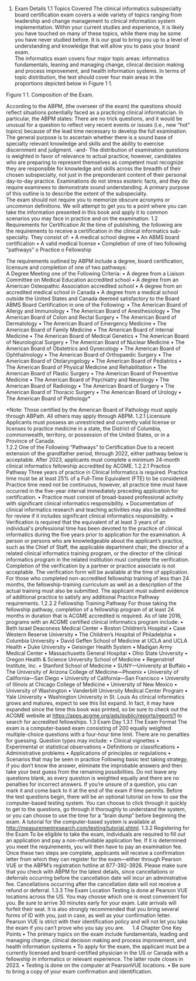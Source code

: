 1.	Exam Details
1.1	Topics Covered
The clinical informatics subspecialty board certification exam covers a wide variety of topics ranging from leadership and change management to clinical information system implementation. Within your current studies and experience, it is likely you have touched on many of these topics, while there may be some you have never studied before. It is our goal to bring you up to a level of understanding and knowledge that will allow you to pass your board exam.  
The informatics exam covers four major topic areas: informatics fundamentals, leaning and managing change, clinical decision making and process improvement, and health information systems. In terms of topic distribution, the test should cover four main areas in the proportions depicted below in Figure 1 1. 
 
Figure 1 1. Composition of the Exam.

According to the ABPM, (the overseer of the exam) the questions should reflect situations potentially faced as a practicing clinical informatician. In particular, the ABPM states: 
There are no trick questions, and it would be unusual for a question to reflect very recent events or issues (i.e., new “hot” topics) because of the lead time necessary to develop the full examination. The general purpose is to ascertain whether there is a sound base of specialty relevant knowledge and skills and the ability to exercise discernment and judgment.
-and-
The distribution of examination questions is weighted in favor of relevance to actual practice; however, candidates who are preparing to represent themselves as competent must recognize they are responsible for knowledge and skills across the breadth of their chosen subspecialty, not just in the preponderant content of their personal day-to-day practice. Examinations do not stress esoteric facts, and they do require examinees to demonstrate sound understanding. A primary purpose of this outline is to describe the extent of the subspecialty.   
The exam should not require you to memorize obscure acronyms or uncommon definitions. We will attempt to get you to a point where you can take the information presented in this book and apply it to common scenarios you may face in practice and on the examination. 
1.2	Requirements for Certification
At the time of publishing, the following are the requirements to receive a certification in the clinical informatics sub-specialty. They consist of: 
•	A medical school degree
•	An ABMS board certification
•	A valid medical license
•	Completion of one of two following “pathways”
o	Practice
o	Fellowship

The requirements outlined by ABPM include a degree, board certification, licensure and completion of one of two pathways:  
A Degree Meeting one of the Following Criteria: 
•	A degree from a Liaison Committee on Medical Education accredited school
•	A degree from an American Osteopathic Association accredited school
•	A degree from an accredited medical school in Canada
•	A degree from a medical school outside the United States and Canada deemed satisfactory to the Board
ABMS Board Certification in one of the Following:
•	The American Board of Allergy and Immunology
•	The American Board of Anesthesiology
•	The American Board of Colon and Rectal Surgery 
•	The American Board of Dermatology
•	The American Board of Emergency Medicine
•	The American Board of Family Medicine
•	The American Board of Internal Medicine
•	The American Board of Medical Genetics
•	The American Board of Neurological Surgery
•	The American Board of Nuclear Medicine
•	The American Board of Obstetrics and Gynecology
•	The American Board of Ophthalmology
•	The American Board of Orthopaedic Surgery
•	The American Board of Otolaryngology
•	The American Board of Pediatrics
•	The American Board of Physical Medicine and Rehabilitation
•	The American Board of Plastic Surgery
•	The American Board of Preventive Medicine
•	The American Board of Psychiatry and Neurology
•	The American Board of Radiology
•	The American Board of Surgery
•	The American Board of Thoracic Surgery
•	The American Board of Urology
•	The American Board of Pathology*

*Note: Those certified by the American Board of Pathology must apply through ABPath. All others may apply through ABPM. 
1.2.1	Licensure
Applicants must possess an unrestricted and currently valid license or licenses to practice medicine in a state, the District of Columbia, commonwealth, territory, or possession of the United States, or in a Province of Canada.  
1.2.2	One of the Following “Pathways” to Certification
Due to a recent extension of the grandfather period, through 2022, either pathway below is acceptable. After 2023, applicants must complete a minimum 24-month clinical informatics fellowship accredited by ACGME. 
1.2.2.1	Practice Pathway
Three years of practice in Clinical Informatics is required. Practice time must be at least 25% of a Full-Time Equivalent (FTE) to be considered. Practice time need not be continuous, however, all practice time must have occurred in the five-year interval immediately preceding application for certification. 
•	Practice must consist of broad-based professional activity with significant clinical informatics responsibility. 
•	Documentation of clinical informatics research and teaching activities may also be submitted for review if it includes significant clinical informatics responsibility. 
•	Verification is required that the equivalent of at least 3 years of an individual's professional time has been devoted to the practice of clinical informatics during the five years prior to application for the examination. 
A person or persons who are knowledgeable about the applicant’s practice, such as the Chief of Staff, the applicable department chair, the director of a related clinical informatics training program, or the director of the clinical informatics program in the related institution must complete the verification. Completion of the verification by a partner or practice associate is not acceptable. The verification form will be available at the time of application. 
For those who completed non-accredited fellowship training of less than 24 months, the fellowship-training curriculum as well as a description of the actual training must also be submitted. The applicant must submit evidence of additional practice to satisfy any additional Practice Pathway requirements. 
1.2.2.2	Fellowship Training Pathway
For those taking the fellowship pathway, completion of a fellowship program of at least 24 months in duration that is ACGME accredited is required. 
As of late 2016, programs with an ACGME certified clinical informatics program include: 
•	Beth Israel Deaconess Medical Center
•	Boston Children’s Hospital 
•	Case Western Reserve University
•	The Children’s Hospital of Philadelphia
•	Columbia University
•	David Geffen School of Medicine at UCLA and UCLA Health
•	Duke University
•	Geisinger Health System
•	Madigan Army Medical Center
•	Massachusetts General Hospital
•	Ohio State University
•	Oregon Health & Science University School of Medicine
•	Regenstrief Institute, Inc.
•	Stanford School of Medicine
•	SUNY—University at Buffalo
•	The University of Arizona College of Medicine—Phoenix
•	University of California—San Diego
•	University of California—San Francisco
•	University of Illinois at Chicago College of Medicine
•	University of New Mexico
•	University of Washington
•	Vanderbilt University Medical Center Program
•	Yale University
•	Washington University in St. Louis
As clinical informatics grows and matures, expect to see this list expand. In fact, it may have expanded since the time this book was printed, so be sure to check out the ACGME website at https://apps.acgme.org/ads/public/reports/report/1 to search for accredited fellowships. 
1.3	Exam Day
1.3.1	The Exam Format
The exam is a computer-based exam consisting of 200 equally weighted multiple-choice questions with a four-hour time limit. There are no penalties for guessing. Question types may include:
•	Clinical vignettes
•	Experimental or statistical observations
•	Definitions or classifications
•	Administrative problems
•	Applications of principles or regulations
•	Scenarios that may be seen in practice
Following basic test taking strategy, if you don’t know the answer, eliminate the improbable answers and then take your best guess from the remaining possibilities.
Do not leave any questions blank, as every question is weighted equally and there are no penalties for incorrect answers.  If you’re unsure of a question, you can mark it and come back to it at the end of the exam if time permits. 
Before the test questions begin, there will be an optional tutorial on how to use the computer-based testing system. You can choose to click through it quickly to get to the questions, go through it thoroughly to understand the system, or you can choose to use the time for a “brain dump” before beginning the exam. 
A tutorial for the computer-based system is available at http://measurementresearch.com/testing/tutorial.shtml. 
1.3.2	Registering for the Exam
To be eligible to take the exam, individuals are required to fill out an application and pay a non-refundable application fee. If it is determined you meet the requirements, you will then have to pay an examination fee. Once these two steps are complete, applicants will receive a confirmation letter from which they can register for the exam—either through Pearson VUE or the ABPM’s registration hotline at 877-392-3926.  Please make sure that you check with ABPM for the latest details, since cancellations or deferrals occurring before the cancellation date will incur an administrative fee. Cancellations occurring after the cancellation date will not receive a refund or deferral. 
1.3.3	The Exam Location
Testing is done at Pearson VUE locations across the US. You may choose which one is most convenient for you. Be sure to arrive 30 minutes early for your exam. Late arrivals will forfeit their seat. It is also strongly recommended that you bring several forms of ID with you, just in case, as well as your confirmation letter. Pearson VUE is strict with their identification policy and will not let you take the exam if you can’t prove who you say you are.
 
1.4	Chapter One Key Points
•	The primary topics on the exam include fundamentals, leading and managing change, clinical decision making and process improvement, and health information systems 
•	To apply for the exam, the applicant must be a currently licensed and board-certified physician in the US or Canada with a fellowship in informatics or relevant experience. The latter route closes in 2023. 
•	Testing is done on the computer at PearsonVUE locations. 
•	Be sure to bring a copy of your exam confirmation and identification. 
